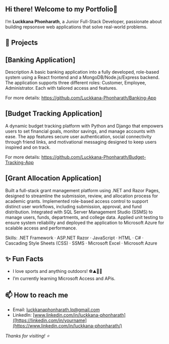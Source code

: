 ## Hi there! Welcome to my Portfolio👋 ##
I’m **Luckkana Phonharath**, a Junior Full-Stack Developer, passionate about building repsonsve web applications that solve real-world problems. 

## 🚀 Projects ##

## [Banking Application]
Description
 A basic banking application into a fully developed, role-based system using a React frontend and a MongoDB/Node.js/Express backend. The application supports three different roles: Customer, Employee, Administrator. Each with taliored access and features.

For more details: https://github.com/Luckkana-Phonharath/Banking-App

## [Budget Tracking Application]
A dynamic budget tracking platform with Python and Django that empowers users to set financial goals, monitor savings, and manage accounts with ease. The app features secure user authentication, social connectivity through friend links, and motivational messaging designed to keep users inspired and on track.

For more details: https://github.com/Luckkana-Phonharath/Budget-Tracking-App

 ## [Grant Allocation Application]

Built a full-stack grant management platform using .NET and Razor Pages, designed to streamline the submission, review, and allocation process for academic grants. Implemented role-based access control to support distinct user workflows, including submission, approval, and fund distribution.
Integrated with SQL Server Management Studio (SSMS) to manage users, funds, departments, and college data. Applied unit testing to ensure system reliability and deployed the application to Microsoft Azure for scalable access and performance.

Skills: .NET Framework · ASP.NET Razor · JavaScript · HTML · C# · Cascading Style Sheets (CSS) · SSMS · Microsoft Excel · Microsoft Azure

## ✨ Fun Facts ##
- I love sports and anything outdoors! ⚽⛰️🚴🎾
- I’m currently learning Microsoft Access and APis.  

## 📫 How to reach me ##
- Email: [luckkanaphonharath.lp@gmail.com](mailto:luckkanaphonharath.lp@gmail.com)
- LinkedIn: [www.linkedin.com/in/luckkana-phonharath]([https://linkedin.com/in/yourname](https://www.linkedin.com/in/luckkana-phonharath/)


_Thanks for visiting! ⭐️_
